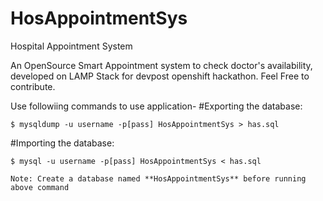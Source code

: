 # HosAppointmentSys
Hospital Appointment System

An OpenSource Smart Appointment system to check doctor's availability, developed on LAMP Stack for devpost openshift hackathon.
Feel Free to contribute.

Use followiing commands to use application-
#Exporting the database:

    $ mysqldump -u username -p[pass] HosAppointmentSys > has.sql

#Importing the database:

    $ mysql -u username -p[pass] HosAppointmentSys < has.sql     
    
    Note: Create a database named **HosAppointmentSys** before running above command

